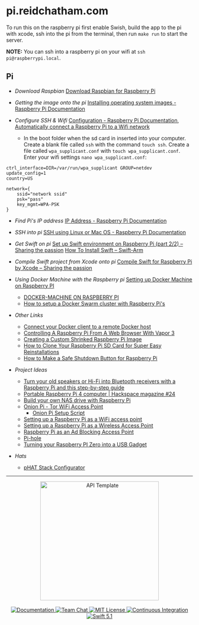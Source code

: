 # pi.reidchatham.com

To run this on the raspberry pi first enable Swish, build the app to the pi with xcode, ssh into the pi from the terminal, then run `make run` to start the server.

**NOTE:** You can ssh into a raspberry pi on your wifi at `ssh pi@raspberrypi.local`.

## Pi
- _Download Raspbian_
[Download Raspbian for Raspberry Pi](https://www.raspberrypi.org/downloads/raspbian/)

- _Getting the image onto the pi_
[Installing operating system images - Raspberry Pi Documentation](https://www.raspberrypi.org/documentation/installation/installing-images/README.md)

- _Configure SSH & Wifi_
[Configuration - Raspberry Pi Documentation](https://www.raspberrypi.org/documentation/configuration/), [Automatically connect a Raspberry Pi to a Wifi network](https://weworkweplay.com/play/automatically-connect-a-raspberry-pi-to-a-wifi-network/)

  * In the boot folder when the sd card in inserted into your computer. Create a blank file called `ssh` with the command `touch ssh`. Create a file called `wpa_supplicant.conf` with `touch wpa_supplicant.conf`. Enter your wifi settings `nano wpa_supplicant.conf`:
```
ctrl_interface=DIR=/var/run/wpa_supplicant GROUP=netdev
update_config=1
country=US

network={
	ssid="network ssid"
	psk="pass"
	key_mgmt=WPA-PSK
}
```

- _Find Pi's IP address_
[IP Address - Raspberry Pi Documentation](https://www.raspberrypi.org/documentation/remote-access/ip-address.md)

- _SSH into pi_
[SSH using Linux or Mac OS - Raspberry Pi Documentation](https://www.raspberrypi.org/documentation/remote-access/ssh/unix.md)

- _Get Swift on pi_
[Set up Swift environment on Raspberry Pi (part 2/2) – Sharing the passion](https://swiftreviewer.com/2018/12/21/swift-programming-on-raspberry-pi-part-2-3/)
[How To Install Swift – Swift-Arm](https://swift-arm.com/install-swift/)

- _Compile Swift project from Xcode onto pi_
[Compile Swift for Raspberry Pi by Xcode – Sharing the passion](https://swiftreviewer.com/2018/12/25/compile-swift-for-raspberry-pi-by-xcode/)

- _Using Docker Machine with the Raspberry pi_
[Setting up Docker Machine on Raspberry PI](https://gist.github.com/calebbrewer/c41cab61216d8845b59fcc51f36343a7)
    * [DOCKER-MACHINE ON RASPBERRY PI](https://www.carothers.io/blog/docker-machine-on-raspberry-pi.html)
    * [How to setup a Docker Swarm cluster with Raspberry Pi's](https://blog.hypriot.com/post/how-to-setup-rpi-docker-swarm/)

- _Other Links_
    * [Connect your Docker client to a remote Docker host](https://www.kevinkuszyk.com/2016/11/28/connect-your-docker-client-to-a-remote-docker-host/)
    * [Controlling A Raspberry Pi From A Web Browser With Vapor 3](https://www.woolseyworkshop.com/2018/12/21/controlling-a-raspberry-pi-from-a-web-browser-with-vapor-3/)
    * [Creating a Custom Shrinked Raspberry Pi Image](https://www.instructables.com/id/Creating-a-Custom-Shrinked-Raspberry-Pi-Image/)
    * [How to Clone Your Raspberry Pi SD Card for Super Easy Reinstallations](https://lifehacker.com/how-to-clone-your-raspberry-pi-sd-card-for-super-easy-r-1261113524)
    * [How to Make a Safe Shutdown Button for Raspberry Pi](https://core-electronics.com.au/tutorials/how-to-make-a-safe-shutdown-button-for-raspberry-pi.html)

- _Project Ideas_
    * [Turn your old speakers or Hi-Fi into Bluetooth receivers with a Raspberry Pi and this step-by-step guide](https://www.balena.io/blog/turn-your-old-speakers-or-hi-fi-into-bluetooth-receivers-using-only-a-raspberry-pi/?utm_source=efp&utm_medium=etcher&utm_campaign=balena-sound&utm_content=v4)
    * [Portable Raspberry Pi 4 computer | Hackspace magazine #24](https://www.raspberrypi.org/blog/)
    * [Build your own NAS drive with Raspberry Pi](https://www.popsci.com/build-raspberry-pi-NAS-drive/)
    * [Onion Pi - Tor WiFi Access Point](https://learn.adafruit.com/onion-pi)
    	* [Onion Pi Setup Script](https://raw.githubusercontent.com/breadtk/onion_pi/master/setup.sh)
    * [Setting up a Raspberry Pi as a WiFi access point](https://learn.adafruit.com/setting-up-a-raspberry-pi-as-a-wifi-access-point/install-software)
    * [Setting up a Raspberry Pi as a Wireless Access Point](https://www.raspberrypi.org/documentation/configuration/wireless/access-point.md)
    * [Raspberry Pi as an Ad Blocking Access Point](https://learn.adafruit.com/raspberry-pi-as-an-ad-blocking-access-point/overview)
    * [Pi-hole](https://pi-hole.net)
    * [Turning your Raspberry PI Zero into a USB Gadget](https://learn.adafruit.com/turning-your-raspberry-pi-zero-into-a-usb-gadget/overview)
    

- _Hats_
    * [pHAT Stack Configurator](https://pinout.xyz/phatstack)


---

<p align="center">
    <img src="https://user-images.githubusercontent.com/1342803/36623515-7293b4ec-18d3-11e8-85ab-4e2f8fb38fbd.png" width="320" alt="API Template">
    <br>
    <br>
    <a href="http://docs.vapor.codes/3.0/">
        <img src="http://img.shields.io/badge/read_the-docs-2196f3.svg" alt="Documentation">
    </a>
    <a href="https://discord.gg/vapor">
        <img src="https://img.shields.io/discord/431917998102675485.svg" alt="Team Chat">
    </a>
    <a href="LICENSE">
        <img src="http://img.shields.io/badge/license-MIT-brightgreen.svg" alt="MIT License">
    </a>
    <a href="https://circleci.com/gh/vapor/api-template">
        <img src="https://circleci.com/gh/vapor/api-template.svg?style=shield" alt="Continuous Integration">
    </a>
    <a href="https://swift.org">
        <img src="http://img.shields.io/badge/swift-5.1-brightgreen.svg" alt="Swift 5.1">
    </a>
</p>
